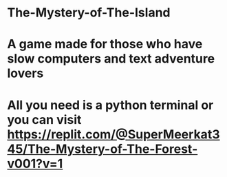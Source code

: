 # The-Mystery-of-The-Island
# A game made for those who have slow computers and text adventure lovers
# All you need is a python terminal or you can visit https://replit.com/@SuperMeerkat345/The-Mystery-of-The-Forest-v001?v=1
